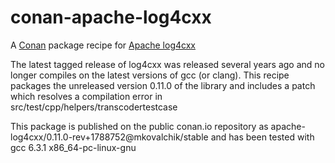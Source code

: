 # conan-apache-log4cxx
A [Conan](https://conan.io) package recipe for [Apache log4cxx](https://logging.apache.org/log4cxx/latest_stable/)

The latest tagged release of log4cxx was released several years ago and no longer compiles on the latest versions of gcc (or clang).
This recipe packages the unreleased version 0.11.0 of the library and includes a patch which resolves a compilation error in
src/test/cpp/helpers/transcodertestcase

This package is published on the public conan.io repository as apache-log4cxx/0.11.0-rev+1788752@mkovalchik/stable and has been
tested with gcc 6.3.1 x86_64-pc-linux-gnu
